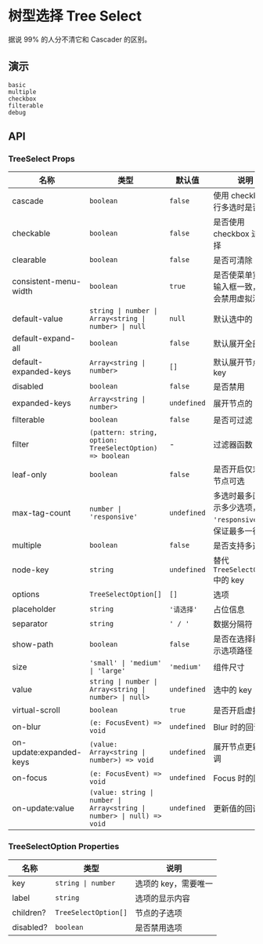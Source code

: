 # 树型选择 Tree Select

据说 99% 的人分不清它和 Cascader 的区别。

## 演示

```demo
basic
multiple
checkbox
filterable
debug
```

## API

### TreeSelect Props

| 名称 | 类型 | 默认值 | 说明 |
| --- | --- | --- | --- |
| cascade | `boolean` | `false` | 使用 checkbox 进行多选时是否级联 |
| checkable | `boolean` | `false` | 是否使用 checkbox 进行选择 |
| clearable | `boolean` | `false` | 是否可清除 |
| consistent-menu-width | `boolean` | `true` | 是否使菜单宽度和输入框一致，打开会禁用虚拟滚动 |
| default-value | `string \| number \| Array<string \| number> \| null` | `null` | 默认选中的 key |
| default-expand-all | `boolean` | `false` | 默认展开全部 |
| default-expanded-keys | `Array<string \| number>` | `[]` | 默认展开节点的 key |
| disabled | `boolean` | `false` | 是否禁用 |
| expanded-keys | `Array<string \| number>` | `undefined` | 展开节点的 key |
| filterable | `boolean` | `false` | 是否可过滤 |
| filter | `(pattern: string, option: TreeSelectOption) => boolean` | - | 过滤器函数 |
| leaf-only | `boolean` | `false` | 是否开启仅末层树节点可选 |
| max-tag-count | `number \| 'responsive'` | `undefined` | 多选时最多直接显示多少选项，设为 `'responsive'` 会保证最多一行 |
| multiple | `boolean` | `false` | 是否支持多选 |
| node-key | `string` | `undefined` | 替代 `TreeSelectOption` 中的 key |
| options | `TreeSelectOption[]` | `[]` | 选项 |
| placeholder | `string` | `'请选择'` | 占位信息 |
| separator | `string` | `' / '` | 数据分隔符 |
| show-path | `boolean` | `false` | 是否在选择器中显示选项路径 |
| size | `'small' \| 'medium' \| 'large'` | `'medium'` | 组件尺寸 |
| value | `string \| number \| Array<string \| number> \| null>` | `undefined` | 选中的 key |
| virtual-scroll | `boolean` | `true` | 是否开启虚拟滚动 |
| on-blur | `(e: FocusEvent) => void` | `undefined` | Blur 时的回调 |
| on-update:expanded-keys | `(value: Array<string \| number>) => void` | `undefined` | 展开节点更新的回调 |
| on-focus | `(e: FocusEvent) => void` | `undefined` | Focus 时的回调 |
| on-update:value | `(value: string \| number \| Array<string \| number> \| null) => void` | `undefined` | 更新值的回调 |

### TreeSelectOption Properties

| 名称      | 类型                 | 说明                 |
| --------- | -------------------- | -------------------- |
| key       | `string \| number`   | 选项的 key，需要唯一 |
| label     | `string`             | 选项的显示内容       |
| children? | `TreeSelectOption[]` | 节点的子选项         |
| disabled? | `boolean`            | 是否禁用选项         |

